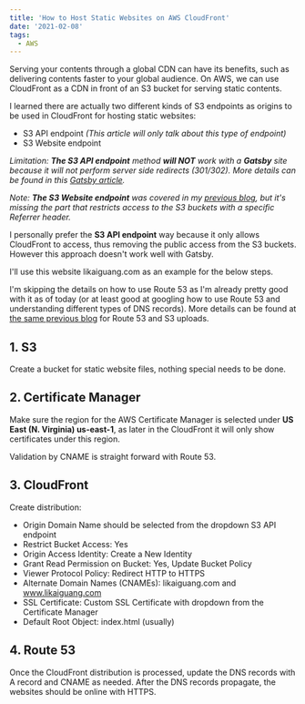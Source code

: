 ```yaml
---
title: 'How to Host Static Websites on AWS CloudFront'
date: '2021-02-08'
tags:
  - AWS
---
```


Serving your contents through a global CDN can have its benefits, such as delivering contents faster to your global audience. On AWS, we can use CloudFront as a CDN in front of an S3 bucket for serving static contents.

I learned there are actually two different kinds of S3 endpoints as origins to be used in CloudFront for hosting static websites:

- S3 API endpoint _(This article will only talk about this type of endpoint)_
- S3 Website endpoint

_Limitation: **The S3 API endpoint** method **will NOT** work with a **Gatsby** site because it will not perform server side redirects (301/302). More details can be found in this [Gatsby article](https://www.gatsbyjs.com/docs/how-to/previews-deploys-hosting/deploying-to-s3-cloudfront/#setting-up-cloudfront)._

_Note: **The S3 Website endpoint** was covered in my [previous blog](./how-to-host-static-gatsby-website-on-aws), but it's missing the part that restricts access to the S3 buckets with a specific Referrer header._

I personally prefer the **S3 API endpoint** way because it only allows CloudFront to access, thus removing the public access from the S3 buckets. However this approach doesn't work well with Gatsby.

I'll use this website likaiguang.com as an example for the below steps.

I'm skipping the details on how to use Route 53 as I'm already pretty good with it as of today (or at least good at googling how to use Route 53 and understanding different types of DNS records). More details can be found at [the same previous blog](./how-to-host-static-gatsby-website-on-aws) for Route 53 and S3 uploads.

## 1. S3

Create a bucket for static website files, nothing special needs to be done.

## 2. Certificate Manager

Make sure the region for the AWS Certificate Manager is selected under **US East (N. Virginia) us-east-1**, as later in the CloudFront it will only show certificates under this region.

Validation by CNAME is straight forward with Route 53.

## 3. CloudFront

Create distribution:

- Origin Domain Name should be selected from the dropdown S3 API endpoint
- Restrict Bucket Access: Yes
- Origin Access Identity: Create a New Identity
- Grant Read Permission on Bucket: Yes, Update Bucket Policy
- Viewer Protocol Policy: Redirect HTTP to HTTPS
- Alternate Domain Names (CNAMEs): likaiguang.com and www.likaiguang.com
- SSL Certificate: Custom SSL Certificate with dropdown from the Certificate Manager
- Default Root Object: index.html (usually)

## 4. Route 53

Once the CloudFront distribution is processed, update the DNS records with A record and CNAME as needed. After the DNS records propagate, the websites should be online with HTTPS.

